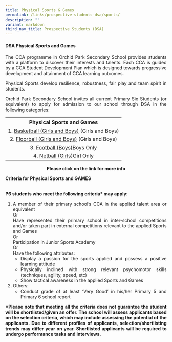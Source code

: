 ```yaml
---
title: Physical Sports & Games
permalink: /links/prospective-students-dsa/sports/
description: ""
variant: markdown
third_nav_title: Prospective Students (DSA)
---
```

<div align="justify">

<h4>DSA Physical Sports and Games</h4>

<p>The CCA programme in Orchid Park Secondary School provides students with a platform to discover their interests and talents. Each CCA is guided by a CCA Student Development Plan which is designed towards progressive development and attainment of CCA learning outcomes.</p>

<p>Physical Sports develop resilience, robustness, fair play and team spirit in students.</p>

<p>Orchid Park Secondary School invites all current Primary Six Students (or equivalent) to apply for admission to our school through DSA in the following categories:</p>

<table style="margin-left: auto; margin-right: auto;">
<tbody>
<tr>
<th style="text-align: center;">Physical Sports and Games</th>
</tr>
<tr>
<td style="text-align: center;">1.&nbsp;<a href="/cca/basketball/" target="_blank" rel="noopener">Basketball (Girls and Boys)</a>&nbsp;(Girls and Boys)</td>
</tr>
<tr>
<td style="text-align: center;">2.&nbsp;<a href="/cca/floorball/" target="_blank" rel="noopener">Floorball (Girls and Boys)</a>&nbsp;(Girls and Boys)</td>
</tr>
<tr>
<td style="text-align: center;">3.&nbsp;<a href="/cca/football/" target="_blank" rel="noopener">Football (Boys)</a>Boys Only</td>
</tr>
<tr>
<td style="text-align: center;">4.&nbsp;<a href="/cca/netball/" target="_blank" rel="noopener">Netball (Girls)</a>Girl Only</td>
</tr>
</tbody>
</table>

<p style="text-align: center;"><strong>Please click on the link for more info</strong></p>

<strong>Criteria for Physical Sports and GAMES

<br>P6 students who meet the following criteria* may apply:</strong>

<ol><li>A member of their primary school’s CCA in the applied talent area or equivalent<br>Or<br>Have represented their primary school in inter-school competitions and/or taken part in external competitions relevant to the applied Sports and Games<br>Or<br>Participation in Junior Sports Academy<br>Or<br>Have the following attributes:
<ul><li>Display a passion for the sports applied and possess a positive learning attitude
</li><li>Physically inclined with strong relevant psychomotor skills (techniques, agility, speed, etc)
</li><li>Show tactical awareness in the applied Sports and Games</li></ul>
</li><li>Others:
	<ul><li>Conduct grade of at least ‘Very Good’ in his/her Primary 5 and Primary 6 school report</li></ul></li></ol>

<p><strong>*Please note that meeting all the criteria does not guarantee the student will be shortlisted/given an offer. The school will assess applicants based on the selection criteria, which may include assessing the potential of the applicants. Due to different profiles of applicants, selection/shortlisting trends may differ year on year. Shortlisted applicants will be required to undergo performance tasks and interviews.</strong></p>
	
</div>